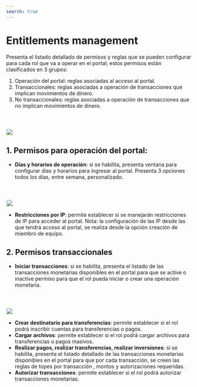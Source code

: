 ```yaml
---
search: true
---
```


# Entitlements management

Presenta el listado detallado de permisos y reglas que se pueden configurar para cada rol que va a operar en el portal; estos permisos están clasificados en 3 grupos: 

1. Operación del portal: reglas asociadas al acceso al portal.
2. Transaccionales: reglas asociadas a operación de transacciones que implican movimientos de dinero.
3. No transaccionales: reglas asociadas a operación de transacciones que no implican movimientos de dinero. 

<img src="/assets/img/dynamic/experiences/business/entitlement-management.jpg" style="border: 1px solid #EEE; margin-top: 40px">

## 1. Permisos para operación del portal:
- **Días y horarios de operación**: si se habilita, presenta ventana para configurar días y horarios para ingresar al portal. Presenta 3 opciones todos los días, entre semana, personalizado.

<img src="/assets/img/dynamic/experiences/business/entitlement-management-portal-operation.jpg" style="border: 1px solid #EEE; margin-top: 40px">

- **Restricciones por IP**: permite establecer si se manejarán restricciones de IP para acceder al portal. Nota: la configuración de las IP desde las que tendrá acceso al portal, se realiza desde la opción creación de miembro de equipo.

## 2. Permisos transaccionales

- **Iniciar transacciones**: si se habilita, presenta el listado de las transacciones monetarias disponibles en el portal para que se active o inactive permiso para que el rol pueda iniciar o crear una operación monetaria.

<img src="/assets/img/dynamic/experiences/business/entitlement-management-initiate-transactions.jpg" style="border: 1px solid #EEE; margin-top: 40px">

- **Crear destinatario para transferencias**: permite establecer si el rol podrá inscribir cuentas para transferencias o pagos.
- **Cargar archivos**: permite establecer si el rol podrá cargar archivos para transferencias o pagos masivos.
- **Realizar pagos, realizar transferencias, realizar inversiones**: si se habilita, presenta el listado detallado de las transacciones monetarias disponibles en el portal para que por cada transacción, se creen las reglas de topes por transacción , montos  y autorizaciones requeridas.
- **Autorizar transacciones**:  permite establecer si el rol podrá autorizar transacciones monetarias.

